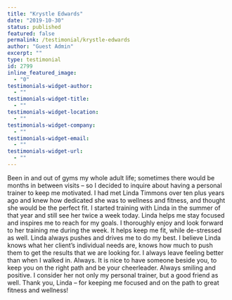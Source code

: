 ```yaml
---
title: "Krystle Edwards"
date: "2019-10-30"
status: published
featured: false
permalink: /testimonial/krystle-edwards
author: "Guest Admin"
excerpt: ""
type: testimonial
id: 2799
inline_featured_image:
  - "0"
testimonials-widget-author:
  - ""
testimonials-widget-title:
  - ""
testimonials-widget-location:
  - ""
testimonials-widget-company:
  - ""
testimonials-widget-email:
  - ""
testimonials-widget-url:
  - ""
---
```


Been in and out of gyms my whole adult life; sometimes there would be months in between visits – so I decided to inquire about having a personal trainer to keep me motivated. I had met Linda Timmons over ten plus years ago and knew how dedicated she was to wellness and fitness, and thought she would be the perfect fit. I started training with Linda in the summer of that year and still see her twice a week today. Linda helps me stay focused and inspires me to reach for my goals. I thoroughly enjoy and look forward to her training me during the week. It helps keep me fit, while de-stressed as well. Linda always pushes and drives me to do my best. I believe Linda knows what her client’s individual needs are, knows how much to push them to get the results that we are looking for. I always leave feeling better than when I walked in. Always. It is nice to have someone beside you, to keep you on the right path and be your cheerleader. Always smiling and positive. I consider her not only my personal trainer, but a good friend as well. Thank you, Linda – for keeping me focused and on the path to great fitness and wellness!
